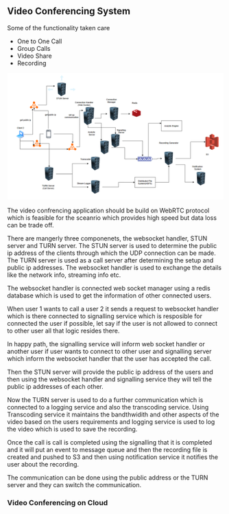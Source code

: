 ## Video Conferencing System

Some of the functionality taken care

- One to One Call
- Group Calls
- Video Share
- Recording

![vc](../assets/video-conferencing.png)

The video confrencing application should be build on WebRTC protocol which is feasible for the sceanrio which provides high speed but data loss can be trade off.

There are mangerly three componenets, the websocket handler, STUN server and TURN server.
The STUN server is used to determine the public ip address of the clients through which the UDP connection can be made.
The TURN server is used as a call server after determining the setup and public ip addresses.
The websocket handler is used to exchange the details like the network info, streaming info etc.

The websocket handler is connected web socket manager using a redis database which is used to get the information of other connected users.

When user 1 wants to call a user 2 it sends a request to websocket handler which is there connected to signalling service which is resposible for connected the user if possible, let say if the user is not allowed to connect to other user all that logic resides there.

In happy path, the signalling service will inform web socket handler or another user if user wants to connect to other user and signalling server which inform the websocket handler that the user has accepted the call.

Then the STUN server will provide the public ip address of the users and then using the websocket handler and signalling service they will tell the public ip addresses of each other.

Now the TURN server is used to do a further communication which is connected to a logging service and also the transcoding service.
Using Transcoding service it maintains the bandthwidith and other aspects of the video based on the users requirements and logging service is used to log the video which is used to save the recording.

Once the call is call is completed using the signalling that it is completed and it will put an event to message queue and then the recording file is created and pushed to S3 and then using notification service it notifies the user about the recording.

The communication can be done using the public address or the TURN server and they can switch the communication.

### Video Conferencing on Cloud
